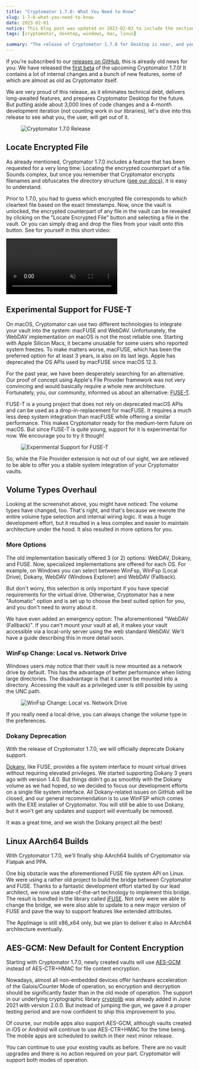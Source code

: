 ```yaml
---
title: "Cryptomator 1.7.0: What You Need to Know"
slug: 1-7-0-what-you-need-to-know 
date: 2023-02-01
notice: This blog post was updated on 2023-02-03 to include the section on AES-GCM.
tags: [cryptomator, desktop, windows, mac, linux]

summary: "The release of Cryptomator 1.7.0 for Desktop is near, and you should know what changes it brings to you."
---
```

If you're subscribed to our [releases on GitHub](https://github.com/cryptomator/cryptomator/releases), this is already old news for you: We have released the [first beta](https://github.com/cryptomator/cryptomator/releases/tag/1.7.0-beta1) of the upcoming Cryptomator 1.7.0! It contains a lot of internal changes and a bunch of new features, some of which are almost as old as Cryptomator itself.

We are very proud of this release, as it eliminates technical debt, delivers long-awaited features, and prepares Cryptomator Desktop for the future. But putting aside about 3,000 lines of code changes and a 4-month development iteration (not counting work in our libraries), let's dive into this release to see what you, the user, will get out of it.

<figure class="text-center">
  <img class="inline-block rounded" src="/img/blog/cryptomator-1-7-0.png" srcset="/img/blog/cryptomator-1-7-0.png 1x, /img/blog/cryptomator-1-7-0@2x.png 2x" alt="Cryptomator 1.7.0 Release" />
</figure>

## Locate Encrypted File
As already mentioned, Cryptomator 1.7.0 includes a feature that has been requested for a very long time: Locating the encrypted counterpart of a file. Sounds complex, but once you remember that Cryptomator encrypts filenames and obfuscates the directory structure ([see our docs](https://docs.cryptomator.org/en/latest/security/architecture/#filename-encryption)), it is easy to understand.

Prior to 1.7.0, you had to guess which encrypted file corresponds to which cleartext file based on the exact timestamps. Now, once the vault is unlocked, the encrypted counterpart of any file in the vault can be revealed by clicking on the "Locate Encrypted File" button and selecting a file in the vault. Or you can simply drag and drop the files from your vault onto this button. See for yourself in this short video:

<video class="rounded" autoplay loop muted playsinline>
  <source src="https://static.cryptomator.org/blog/locate-encrypted-file.mov" type="video/mp4">
  Your browser does not support the video tag.
</video>

## Experimental Support for FUSE-T
On macOS, Cryptomator can use two different technologies to integrate your vault into the system: macFUSE and WebDAV. Unfortunately, the WebDAV implementation on macOS is not the most reliable one. Starting with Apple Silicon Macs, it became unusable for some users who reported system freezes. To make matters worse, macFUSE, which has been the preferred option for at least 3 years, is also on its last legs. Apple has deprecated the OS APIs used by macFUSE since macOS 12.3.

For the past year, we have been desperately searching for an alternative. Our proof of concept using Apple's File Provider framework was not very convincing and would basically require a whole new architecture. Fortunately, you, our community, informed us about an alternative: [FUSE-T](https://www.fuse-t.org/).

FUSE-T is a young project that does not rely on deprecated macOS APIs and can be used as a drop-in-replacement for macFUSE. It requires a much less deep system integration than macFUSE while offering a similar performance. This makes Cryptomator ready for the medium-term future on macOS. But since FUSE-T is quite young, support for it is experimental for now. We encourage you to try it though!

<figure class="text-center">
  <img class="inline-block rounded" src="/img/blog/preferences-fuse-t.png" srcset="/img/blog/preferences-fuse-t.png 1x, /img/blog/preferences-fuse-t@2x.png 2x" alt="Experimental Support for FUSE-T" />
</figure>

So, while the File Provider extension is not out of our sight, we are relieved to be able to offer you a stable system integration of your Cryptomator vaults.

## Volume Types Overhaul
Looking at the screenshot above, you might have noticed: The volume types have changed, too. That's right, and that's because we rewrote the entire volume type selection and internal wiring logic. It was a huge development effort, but it resulted in a less complex and easier to maintain architecture under the hood. It also resulted in more options for you.

### More Options
The old implementation basically offered 3 (or 2) options: WebDAV, Dokany, and FUSE. Now, specialized implementations are offered for each OS. For example, on Windows you can select between WinFsp, WinFsp (Local Drive), Dokany, WebDAV (Windows Explorer) and WebDAV (Fallback).

But don't worry, this selection is only important if you have special requirements for the virtual drive. Otherwise, Cryptomator has a new "Automatic" option and is set up to choose the best suited option for you, and you don't need to worry about it.

We have even added an emergency option: The aforementioned "WebDAV (Fallback)". If you can't mount your vault at all, it makes your vault accessible via a local-only server using the web standard WebDAV. We'll have a guide describing this in more detail soon.

### WinFsp Change: Local vs. Network Drive
Windows users may notice that their vault is now mounted as a network drive by default. This has the advantage of better performance when listing large directories. The disadvantage is that it cannot be mounted into a directory. Accessing the vault as a privileged user is still possible by using the UNC path.

<figure class="text-center">
  <img class="inline-block rounded" src="/img/blog/winfsp-change.png" srcset="/img/blog/winfsp-change.png 1x, /img/blog/winfsp-change@2x.png 2x" alt="WinFsp Change: Local vs. Network Drive" />
</figure>

If you really need a local drive, you can always change the volume type in the preferences.

### Dokany Deprecation
With the release of Cryptomator 1.7.0, we will officially deprecate Dokany support.

[Dokany](https://dokan-dev.github.io/), like FUSE, provides a file system interface to mount virtual drives without requiring elevated privileges. We started supporting Dokany 3 years ago with version 1.4.0. But things didn't go as smoothly with the Dokany volume as we had hoped, so we decided to focus our development efforts on a single file system interface. All Dokany-related issues on GitHub will be closed, and our general recommendation is to use WinFSP which comes with the EXE installer of Cryptomator. You will still be able to use Dokany, but it won't get any updates and support will eventually be removed.

It was a great time, and we wish the Dokany project all the best!

## Linux AArch64 Builds
With Cryptomator 1.7.0, we'll finally ship AArch64 builds of Cryptomator via Flatpak and PPA.

One big obstacle was the aforementioned FUSE file system API on Linux. We were using a rather old project to build the bridge between Cryptomator and FUSE. Thanks to a fantastic development effort started by our lead architect, we now use state-of-the-art technology to implement this bridge. The result is bundled in the library called [jFUSE](https://github.com/cryptomator/jfuse). Not only were we able to change the bridge, we were also able to update to a new major version of FUSE and pave the way to support features like extended attributes.

The AppImage is still x86_x64 only, but we plan to deliver it also in AArch64 architecture eventually.

## AES-GCM: New Default for Content Encryption
Starting with Cryptomator 1.7.0, newly created vaults will use [AES-GCM](https://en.wikipedia.org/wiki/Galois/Counter_Mode) instead of AES-CTR+HMAC for file content encryption.

Nowadays, almost all non-embedded devices offer hardware acceleration of the Galois/Counter Mode of operation, so encryption and decryption should be significantly faster than in the old mode of operation. The support in our underlying cryptographic library [cryptolib](https://github.com/cryptomator/cryptolib) was already added in June 2021 with version 2.0.0. But instead of jumping the gun, we gave it a proper testing period and are now confident to ship this improvement to you.

Of course, our mobile apps also support AES-GCM, although vaults created in iOS or Android will continue to use AES-CTR+HMAC for the time being. The mobile apps are scheduled to switch in their next minor release.

You can continue to use your existing vaults as before. There are no vault upgrades and there is no action required on your part. Cryptomator will support both modes of operation.
